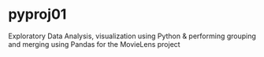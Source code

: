 # pyproj01
Exploratory Data Analysis, visualization using Python &amp; performing grouping and merging using Pandas for the MovieLens project
